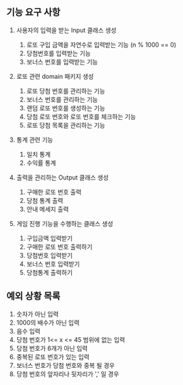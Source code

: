 ## 기능 요구 사항

1. 사용자의 입력을 받는 Input 클래스 생성
    1. 로또 구입 금액을 자연수로 입력받는 기능 (n % 1000 == 0)
    2. 당첨번호를 입력받는 기능
    3. 보너스 번호를 입력받는 기능

2. 로또 관련 domain 패키지 생성
   1. 로또 당첨 번호를 관리하는 기능
   2. 보너스 번호를 관리하는 기능
   3. 랜덤 로또 번호를 생성하는 기능
   4. 당첨 로또 번호와 로또 번호를 체크하는 기능
   5. 로또 당첨 목록을 관리하는 기능

3. 통계 관련 기능
   1. 일치 통계
   2. 수익률 통계

4. 출력을 관리하는 Output 클래스 생성
   1. 구매한 로또 번호 출력
   2. 당첨 통계 출력
   3. 안내 메세지 출력

5. 게임 진행 기능을 수행하는 클래스 생성
   1. 구입금액 입력받기
   2. 구매한 로또 번호 출력하기
   3. 당첨번호 입력받기
   4. 보너스 번호 입력받기
   5. 당첨통계 출력하기

## 예외 상황 목록

1. 숫자가 아닌 입력
2. 1000의 배수가 아닌 입력
3. 음수 입력
4. 당첨 번호가 1<= x <= 45 범위에 없는 입력
5. 당첨 번호가 6개가 아닌 입력
6. 중복된 로또 번호가 있는 입력
7. 보너스 번호가 당첨 번호와 중복 될 경우
8. 당첨 번호의 앞자리나 뒷자리가 ',' 일 경우